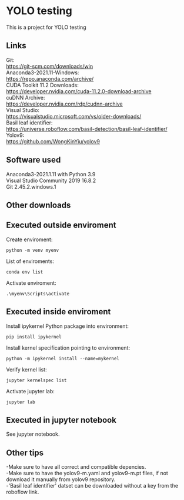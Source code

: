 # YOLO testing
This is a project for YOLO testing

## Links
Git:  
https://git-scm.com/downloads/win  
Anaconda3-2021.11-Windows:  
https://repo.anaconda.com/archive/  
CUDA Toolkit 11.2 Downloads:  
https://developer.nvidia.com/cuda-11.2.0-download-archive  
cuDNN Archive:  
https://developer.nvidia.com/rdp/cudnn-archive  
Visual Studio:  
https://visualstudio.microsoft.com/vs/older-downloads/  
Basil leaf identifier:  
https://universe.roboflow.com/basil-detection/basil-leaf-identifier/  
Yolov9:  
https://github.com/WongKinYiu/yolov9  

## Software used
Anaconda3-2021.1.11 with Python 3.9  
Visual Studio Community 2019 16.8.2  
Git 2.45.2.windows.1  

## Other downloads

## Executed outside enviroment
Create enviroment:
```
python -m venv myenv
```

List of enviroments:
```
conda env list
```

Activate enviroment:
```
.\myenv\Scripts\activate 
```

## Executed inside enviroment
Install ipykernel Python package into environment:
```
pip install ipykernel 
```

Install kernel specification pointing to environment:
```
python -m ipykernel install --name=mykernel
```

Verify kernel list:
```
jupyter kernelspec list
```

Activate jupyter lab:
```
jupyter lab
```

## Executed in jupyter notebook
See jupyter notebook.

## Other tips
-Make sure to have all correct and compatible depencies.  
-Make sure to have the yolov9-m.yaml and yolov9-m.pt files, if not download it manually from yolov9 repository.  
-'Basil leaf identifier' datset can be downloaded without a key from the roboflow link.

